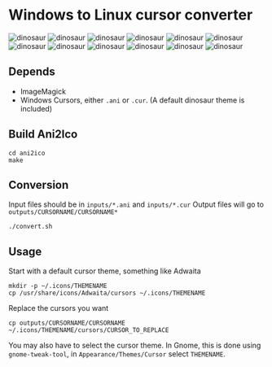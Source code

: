 # Windows to Linux cursor converter

![dinosaur](screenshots/dinosau21.png)
![dinosaur](screenshots/dinosau22.png)
![dinosaur](screenshots/dinosau23.png)
![dinosaur](screenshots/dinosau24.png)
![dinosaur](screenshots/dinosau25.png)
![dinosaur](screenshots/dinosau26.png)
![dinosaur](screenshots/dinosaur1.png)
![dinosaur](screenshots/dinosaur2.png)
![dinosaur](screenshots/dinosaur3.png)
![dinosaur](screenshots/dinosaur4.png)
![dinosaur](screenshots/dinosaur5.png)
![dinosaur](screenshots/dinosaur6.png)

## Depends

- ImageMagick
- Windows Cursors, either `.ani` or `.cur`. (A default dinosaur theme is included)

## Build Ani2Ico

```
cd ani2ico
make
```

## Conversion

Input files should be in `inputs/*.ani` and `inputs/*.cur`
Output files will go to `outputs/CURSORNAME/CURSORNAME*`

```
./convert.sh
```

## Usage

Start with a default cursor theme, something like Adwaita

```
mkdir -p ~/.icons/THEMENAME
cp /usr/share/icons/Adwaita/cursors ~/.icons/THEMENAME
```

Replace the cursors you want

```
cp outputs/CURSORNAME/CURSORNAME ~/.icons/THEMENAME/cursors/CURSOR_TO_REPLACE
```

You may also have to select the cursor theme.
In Gnome, this is done using `gnome-tweak-tool`, in `Appearance/Themes/Cursor` select `THEMENAME`.
